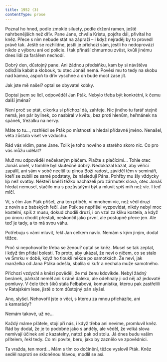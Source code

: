 ```yaml
---
title: 1952 (3)
contentType: prose
---
```


<section>

Poznal ho hned, podle zmoklé siluety, podle držení ramen, ještě nahrbenějších než dřív. Pane Jane, chvála Kristu, pojďte dál, přivítal ho kněz. Přece s ním nebude stát na zápraží – i když nejraděj by to provedl právě tak. Ještě se rozhlídne, jestli je příchozí sám, jestli ho nedoprovází nikdo z výboru ani od policie. I tak přináší chmurnou zvěst, kvůli jinému dnes lidi za farářem nechodí.

Dobrý den, důstojný pane. Ani žádnou předsíňku, kam by si návštěva odložila kabát a klobouk, tu otec Jonáš nemá. Pověsí mu to tedy na skobu nad kamna, aspoň to dřív vyschne a on bude moct zase jít.

Jak jste mě našel? optal se obyvatel kobky.

Doptal jsem se lidí, odpověděl Jan Pták. Nebylo třeba být konkrétní, k čemu další jména?

Není proč se ptát, cikorku si příchozí dá, zahřeje. Nic jiného tu farář stejně nemá, jen pár bylinek, co nasbíral v květu, bez proti hlenům, heřmánek na spánek, třezalku na nervy.

Máte to tu…, rozhlédl se Pták po místnosti a hledal přídavné jméno. Nenašel, věta zůstala viset ve vzduchu.

Rád vás vidím, pane Jane. Tolik je toho nového a starého skoro nic. Co pro vás můžu udělat?

Muž mu odpověděl nečekaným pláčem. Plačte s plačícími… Tohle otec Jonáš uměl, v tomhle byl skutečně dobrý. Nedokázal kázat, aby věřící zapálil, ani sám v sobě necítil tu plnou Boží radost, záviděl těm v semináři, kteří se zubili ze samé podstaty, že následují Pána. Pohřby mu šly vždycky líp než svatby. Někteří kněží těžko nacházeli pro zármutek slova, otec Jonáš hledat nemusel, stačilo mu s pozůstalými být a mluvit spíš míň než víc. I teď mlčí.

Ví, s čím Jan Pták přišel, zná ten příběh, ví mnohem víc, než vědí druzí z novin a z babských řečí. Jan Pták se nepřišel vyzpovídat, nikdy nebyl moc kostelní, spíš z musu, dokud chodili druzí, i on vzal za kliku kostela, a když po únoru chodit přestali, neskončil jako první, ale postupně přece jen. Ale teď je tady, a to má svou váhu.

Potřebuju s vámi mluvit, řekl Jan celkem navíc. Nemám s kým jiným, dodal těžce.

Proč si nepohovoříte třeba se ženou? optal se kněz. Musel se tak zeptat, i když tím přidal bolesti. To proto, aby ukázal, že neví o ničem, co se stalo ve Smrku v době, když ho tloukli někde po samotkách. Že neví, jak manželka od Jana Ptáka odešla, sbalila si kufr a nechala muže samotného.

Příchozí vzdychl a knězi pověděl, že má ženu kdovíkde. Nebyl žádný beránek, párkrát neměl ani k ráně daleko, ale odehnaly ji od něj až jedovaté pomluvy. V čele těch šiků stála Felbabová, komunistka, kterou pak zastřelili v Ratajském lese, jistě o tom důstojný pán slyšel.

Ano, slyšel. Nehovořil jste o věci, s kterou za mnou přicházíte, ani s kamarády?

Nemám takové, už ne…

Každý máme přátele, stojí při nás, i když třeba ani nevíme, promluvil kněz. Rád by dodal, že je to podobné jako s anděly, ale věděl, že velká slova nemívají účinek ani z kazatelny, natož pak od stolu. Já dnes budu vašim přítelem, řekl tedy. Co mi povíte, beru, jako by zaznělo ve zpovědnici.

Ta vražda, ten mord… Mám s tím co dočinění, těžce vyslovil Pták. Kněz seděl naproti se skloněnou hlavou, modlil se asi.

</section>
